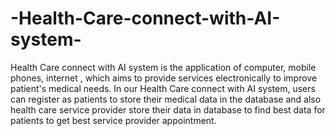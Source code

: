 # -Health-Care-connect-with-AI-system-
 Health Care connect with AI system is the application of computer, mobile phones, internet , which aims to provide services electronically to improve patient's medical needs. In our Health Care connect with AI system, users can register as patients to store their medical data in the database and also health care service provider store their data in database to find best data for patients to get best service provider appointment. 
